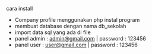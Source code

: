 cara install
- Company profile menggunakan php
instal program
- membuat database dengan nama db_sekolah
- import data sql yang ada di file
- panel admin : admin@gmail.com | password : 123456
- panel user : user@gmail.com | password : 123456

